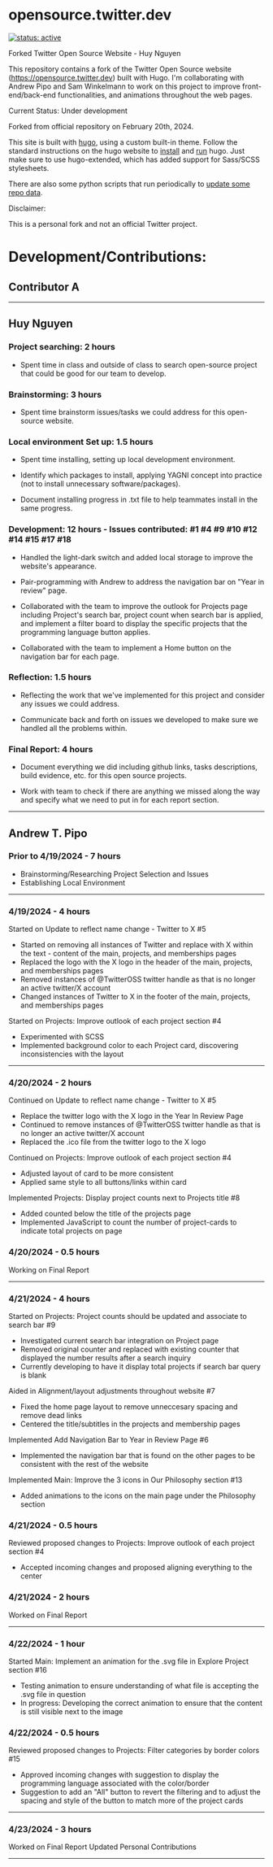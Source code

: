 # opensource.twitter.dev

[![status: active](https://opensource.twitter.dev/status/active.svg)](https://opensource.twitter.dev/status/#active)

Forked Twitter Open Source Website - Huy Nguyen

This repository contains a fork of the Twitter Open Source website (https://opensource.twitter.dev) built with Hugo. I'm collaborating with Andrew Pipo and Sam Winkelmann to work on this project to improve front-end/back-end functionalities, and animations throughout the web pages.

Current Status: Under development

Forked from official repository on February 20th, 2024.

This site is built with [hugo], using a custom built-in theme.  Follow the
standard instructions on the hugo website to [install] and [run] hugo.  Just
make sure to use hugo-extended, which has added support for Sass/SCSS
stylesheets.

There are also some python scripts that run periodically to [update some repo
data].

[hugo]: https://gohugo.io/
[install]: https://gohugo.io/getting-started/installing/
[run]: https://gohugo.io/getting-started/usage/
[update some repo data]: ./.github/workflows/update-data.yml

Disclaimer:

This is a personal fork and not an official Twitter project.


# Development/Contributions:
## Contributor A
---
## Huy Nguyen
### Project searching: 2 hours

- Spent time in class and outside of class to search open-source project that could be good for our team to develop.

### Brainstorming: 3 hours

- Spent time brainstorm issues/tasks we could address for this open-source website.

### Local environment Set up: 1.5 hours

- Spent time installing, setting up local development environment.

- Identify which packages to install, applying YAGNI concept into practice (not to install unnecessary software/packages).

- Document installing progress in .txt file to help teammates install in the same progress.

### Development: 12 hours - Issues contributed: #1 #4 #9 #10 #12 #14 #15 #17 #18

- Handled the light-dark switch and added local storage to improve the website's appearance.

- Pair-programming with Andrew to address the navigation bar on "Year in review" page.

- Collaborated with the team to improve the outlook for Projects page including Project's search bar, project count when search bar is applied, and implement a filter board to display the specific projects that the programming language button applies.

- Collaborated with the team to implement a Home button on the navigation bar for each page.

### Reflection: 1.5 hours

- Reflecting the work that we've implemented for this project and consider any issues we could address.

- Communicate back and forth on issues we developed to make sure we handled all the problems within.

### Final Report: 4 hours

- Document everything we did including github links, tasks descriptions, build evidence, etc. for this open source projects.

- Work with team to check if there are anything we missed along the way and specify what we need to put in for each report section.

---
## Andrew T. Pipo
### Prior to 4/19/2024 - 7 hours
- Brainstorming/Researching Project Selection and Issues
- Establishing Local Environment

---

### 4/19/2024 - 4 hours

Started on Update to reflect name change - Twitter to X #5

- Started on removing all instances of Twitter and replace with X within the text - content of the main, projects, and memberships pages
- Replaced the logo with the X logo in the header of the main, projects, and memberships pages
- Removed instances of @TwitterOSS twitter handle as that is no longer an active twitter/X account
- Changed instances of Twitter to X in the footer of the main, projects, and memberships pages

Started on Projects: Improve outlook of each project section #4

- Experimented with SCSS
- Implemented background color to each Project card, discovering inconsistencies with the layout

---

### 4/20/2024 - 2 hours
Continued on Update to reflect name change - Twitter to X #5

- Replace the twitter logo with the X logo in the Year In Review Page
- Continued to remove instances of @TwitterOSS twitter handle as that is no longer an active twitter/X account
- Replaced the .ico file from the twitter logo to the X logo

Continued on Projects: Improve outlook of each project section #4

- Adjusted layout of card to be more consistent
- Applied same style to all buttons/links within card

Implemented Projects: Display project counts next to Projects title #8

- Added counted below the title of the projects page
- Implemented JavaScript to count the number of project-cards to indicate total projects on page

### 4/20/2024 - 0.5 hours
Working on Final Report

---

### 4/21/2024 - 4 hours
Started on Projects: Project counts should be updated and associate to search bar #9

- Investigated current search bar integration on Project page
- Removed original counter and replaced with existing counter that displayed the number results after a search inquiry
- Currently developing to have it display total projects if search bar query is blank

Aided in Alignment/layout adjustments throughout website #7
- Fixed the home page layout to remove unneccesary spacing and remove dead links
- Centered the title/subtitles in the projects and membership pages

Implemented Add Navigation Bar to Year in Review Page #6
- Implemented the navigation bar that is found on the other pages to be consistent with the rest of the website

Implemented Main: Improve the 3 icons in Our Philosophy section #13
- Added animations to the icons on the main page under the Philosophy section


### 4/21/2024 - 0.5 hours
Reviewed proposed changes to Projects: Improve outlook of each project section #4
- Accepted incoming changes and proposed aligning everything to the center

### 4/21/2024 - 2 hours
Worked on Final Report

---

### 4/22/2024 - 1 hour
Started Main: Implement an animation for the .svg file in Explore Project section #16
- Testing animation to ensure understanding of what file is accepting the .svg file in question
- In progress: Developing the correct animation to ensure that the content is still visible next to the image

### 4/22/2024 - 0.5 hours
Reviewed proposed changes to Projects: Filter categories by border colors #15
- Approved incoming changes with suggestion to display the programming language associated with the color/border
- Suggestion to add an "All" button to revert the filtering and to adjust the spacing and style of the button to match more of the project cards

---

### 4/23/2024 - 3 hours
Worked on Final Report
Updated Personal Contributions

---